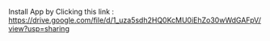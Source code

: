 Install App by Clicking this link : https://drive.google.com/file/d/1_uza5sdh2HQ0KcMU0iEhZo30wWdGAFpV/view?usp=sharing
